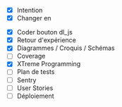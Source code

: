 - [x] Intention
- [x] Changer <a> en <form>
- [x] Coder bouton dl_js
- [x] Retour d'expérience
- [x] Diagrammes / Croquis / Schémas
- [ ] Coverage
- [x] XTreme Programming
- [ ] Plan de tests
- [ ] Sentry
- [ ] User Stories
- [ ] Déploiement
